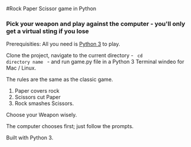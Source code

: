 #Rock Paper Scissor game in Python

### Pick your weapon and play against the computer - you'll only get a virtual sting if you lose

Prerequisities: All you need is [Python 3](http://www.python.org/download/release/3.0) to play.

Clone the project, navigate to the current directory - <code> cd directory name </code> - and run game.py file in a Python 3 Terminal windeo for Mac / Linux.

The rules are the same as the classic game.
1. Paper covers rock
2. Scissors cut Paper
3. Rock smashes Scissors.

Choose your Weapon wisely.

The computer chooses first; just follow the prompts.

Built with Python 3.

